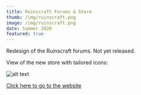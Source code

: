 ```yaml
---
title: Ruinscraft Forums & Store
thumb: /img/ruinscraft.png
image: /img/ruinscraft.png
date: Summer 2020
featured: true
---
```

Redesign of the Ruinscraft forums. Not yet released.


View of the new store with tailored icons:

![alt text](/img/ruinscraft_store.png "Screenshot of the new Ruinscraft store with shopicons")

[Click here to go to the website](https://store.ruinscraft.com/)
